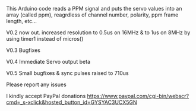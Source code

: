 This Arduino code reads a PPM signal and puts the servo values into an array (called ppm), reagrdless of channel number, polarity, ppm frame length, etc...

V0.2 now out. increased resolution to 0.5us on 16MHz & to 1us on 8MHz by using timer1 instead of micros()

V0.3 Bugfixes

V0.4 Immediate Servo output beta

V0.5 Small bugfixes & sync pulses raised to 710us


Please report any issues

I kindly accept PayPal donations https://www.paypal.com/cgi-bin/webscr?cmd=_s-xclick&hosted_button_id=GYSYAC3UCX5GN
